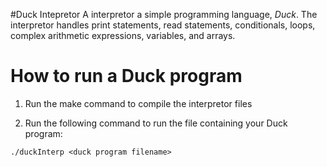 #Duck Intepretor
A interpretor a simple programming language, _Duck_. The interpretor handles print statements, read statements, conditionals, loops, complex arithmetic expressions, variables, and arrays.

# How to run a Duck program

1) Run the make command to compile the interpretor files

2) Run the following command to run the file containing your Duck program:
  
  `./duckInterp <duck program filename>`
